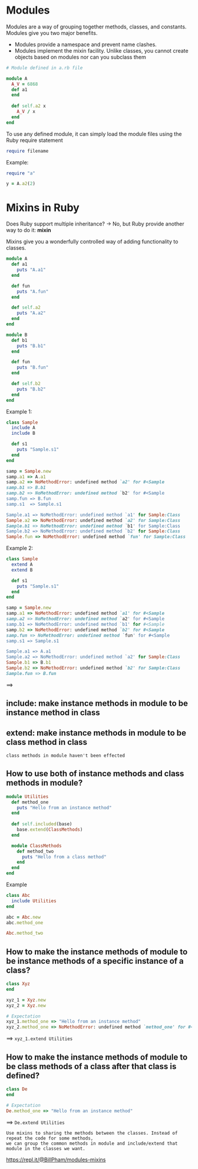 # Modules

Modules are a way of grouping together methods, classes, and constants. Modules give you two major benefits.
* Modules provide a namespace and prevent name clashes.
* Modules implement the mixin facility.
Unlike classes, you cannot create objects based on modules nor can you subclass them
```ruby
# Module defined in a.rb file

module A
  A_V = 6868
  def a1
  end
  
  def self.a2 x
    A_V / x
  end
end
```

To use any defined module, it can simply load the module files using the Ruby require statement 
```ruby
require filename
```

Example:
```ruby
require "a"

y = A.a2(2)
```

# Mixins in Ruby

Does Ruby support multiple inheritance?
-> No, but Ruby provide another way to do it: **mixin**

Mixins give you a wonderfully controlled way of adding functionality to classes.

```ruby
module A
  def a1
    puts "A.a1"
  end

  def fun
    puts "A.fun"
  end

  def self.a2
    puts "A.a2"
  end
end

module B
  def b1
    puts "B.b1"
  end

  def fun
    puts "B.fun"
  end

  def self.b2
    puts "B.b2"
  end
end
```

Example 1:
```ruby
class Sample
  include A
  include B

  def s1
    puts "Sample.s1"
  end
end

samp = Sample.new
samp.a1 => A.a1
samp.a2 => NoMethodError: undefined method `a2' for #<Sample
samp.b1 => B.b1
samp.b2 => NoMethodError: undefined method `b2' for #<Sample
samp.fun => B.fun
samp.s1  => Sample.s1

Sample.a1 => NoMethodError: undefined method `a1' for Sample:Class
Sample.a2 => NoMethodError: undefined method `a2' for Sample:Class
Sample.b1 => NoMethodError: undefined method `b1' for Sample:Class
Sample.b2 => NoMethodError: undefined method `b2' for Sample:Class
Sample.fun => NoMethodError: undefined method `fun' for Sample:Class
```

Example 2:
```ruby
class Sample
  extend A
  extend B

  def s1
    puts "Sample.s1"
  end
end

samp = Sample.new
samp.a1 => NoMethodError: undefined method `a1' for #<Sample
samp.a2 => NoMethodError: undefined method `a2' for #<Sample
samp.b1 => NoMethodError: undefined method `b1' for #<Sample
samp.b2 => NoMethodError: undefined method `b2' for #<Sample
samp.fun => NoMethodError: undefined method `fun' for #<Sample
samp.s1 => Sample.s1

Sample.a1 => A.a1
Sample.a2 => NoMethodError: undefined method `a2' for Sample:Class
Sample.b1 => B.b1
Sample.b2 => NoMethodError: undefined method `b2' for Sample:Class
Sample.fun => B.fun
```

==> 
## include: make instance methods in module to be instance method in class
## extend: make instance methods in module to be class method in class

`class methods in module haven't been effected`

## How to use both of instance methods and class methods in module?
```ruby
module Utilities  
  def method_one  
    puts "Hello from an instance method"  
  end
  
  def self.included(base)  
    base.extend(ClassMethods)  
  end

  module ClassMethods  
    def method_two  
      puts "Hello from a class method"  
    end  
  end  
end
```

Example
```ruby
class Abc
  include Utilities
end

abc = Abc.new
abc.method_one

Abc.method_two
```

## How to make the instance methods of module to be instance methods of a specific instance of a class?
```ruby
class Xyz
end

xyz_1 = Xyz.new
xyz_2 = Xyz.new

# Expectation
xyz_1.method_one => "Hello from an instance method"
xyz_2.method_one => NoMethodError: undefined method `method_one' for #<Xyz
```

==> `xyz_1.extend Utilities`

## How to make the instance methods of module to be class methods of a class after that class is defined?
```ruby
class De
end

# Expectation
De.method_one => "Hello from an instance method"
```

==> `De.extend Utilities`

```
Use mixins to sharing the methods between the classes. Instead of repeat the code for some methods, 
we can group the common methods in module and include/extend that module in the classes we want.
```

https://repl.it/@BillPham/modules-mixins

